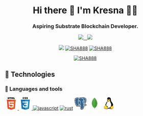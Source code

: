 <h1 align='center'>
  Hi there 👋 I'm Kresna 👨‍💻
</h1>

<h3 align='center'>
  Aspiring <b>Substrate Blockchain Developer</b>.
</h3>

<p align='center'>
  <a href="https://www.linkedin.com/in/kresna-sucandra/">
    <img src="https://img.shields.io/badge/linkedin-%230077B5.svg?&style=for-the-badge&logo=linkedin&logoColor=white"
  </a>&nbsp;&nbsp;
  <a href="https://https://kresnasucandra.medium.com//">
   <img src="https://img.shields.io/badge/Medium-12100E?style=for-the-badge&logo=medium&logoColor=white"/>
  </a>
</p>

<p align="center">
  <a href="#"><img src="https://github-readme-stats.vercel.app/api?username=SHA888&show_icons=true&count_private=true&theme=dark" height="180px"></a>
  <a href="#"><img src="https://github-readme-stats.vercel.app/api/top-langs/?username=SHA888&layout=compact&theme=dark" height="180px" alt="SHA888"></a>
  <a href="#"><img src="https://github-readme-streak-stats.herokuapp.com/?user=SHA888&theme=dark" height="180px" alt="SHA888"></a>
</p>
<p align="center">
  <a href="https://github.com/ryo-ma/github-profile-trophy"><img src="https://github-profile-trophy.vercel.app/?username=SHA888" alt="SHA888" /></a>
</p>

## 🔧 Technologies
### 📖 Languages and tools

<p align="left">
  <a href="https://www.w3.org/html/" target="_blank"> <img src="https://raw.githubusercontent.com/devicons/devicon/master/icons/html5/html5-original-wordmark.svg" alt="html5" width="40" height="40"/>
  <a href="https://www.w3schools.com/css/" target="_blank"> <img src="https://raw.githubusercontent.com/devicons/devicon/master/icons/css3/css3-original-wordmark.svg" alt="css3" width="40" height="40"/> </a>
  <a href="https://developer.mozilla.org/en-US/docs/Web/JavaScript" target="_blank" rel="noreferrer"><img src="https://cdn.jsdelivr.net/gh/devicons/devicon/icons/javascript/javascript-original.svg" alt="javascript" width="40" height="40"/></a>
  <a href="https://www.rust-lang.org" target="_blank" rel="noreferrer"> <img src="https://cdn.jsdelivr.net/gh/devicons/devicon/icons/rust/rust-plain.svg" alt="rust" width="40" height="40"/></a>
  <a href="https://www.postgresql.org" target="_blank" rel="noreferrer"> <img src="https://raw.githubusercontent.com/devicons/devicon/master/icons/postgresql/postgresql-original.svg" alt="postgresql" width="40" height="40"/></a>
  <a href="https://www.mongodb.com" target="_blank" rel="noreferrer"> <img        src="https://raw.githubusercontent.com/devicons/devicon/master/icons/mongodb/mongodb-original.svg" alt="mongodb" width="40" height="40"/></a>
  <a href="https://www.linux.org/" target="_blank"> <img src="https://raw.githubusercontent.com/devicons/devicon/master/icons/linux/linux-original.svg" alt="linux" width="40" height="40"/> </a>
</p>
